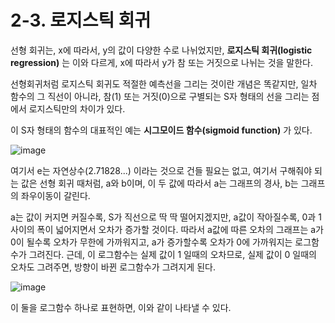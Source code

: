 # 2-3. 로지스틱 회귀

선형 회귀는, x에 따라서, y의 값이 다양한 수로 나뉘었지만, **로지스틱 회귀(logistic regression)** 는 이와 다르게, x에 따라서 y가 참 또는 거짓으로 나뉘는 것을 말한다.

선형회귀처럼 로지스틱 회귀도 적절한 예측선을 그리는 것이란 개념은 똑같지만, 일차 함수의 그 직선이 아니라, 참(1) 또는 거짓(0)으로 구별되는 S자 형태의 선을 그리는 점에서 로지스틱만의 차이가 있다.

이 S자 형태의 함수의 대표적인 예는 **시그모이드 함수(sigmoid function)** 가 있다.

![image](https://user-images.githubusercontent.com/48408417/86512637-c32d5800-be3e-11ea-85ee-fee42bbdea70.png)

여기서 e는 자연상수(2.71828...) 이라는 것으로 건들 필요는 없고, 여기서 구해줘야 되는 값은 선형 회귀 때처럼, a와 b이며, 이 두 값에 따라서 a는 그래프의 경사, b는 그래프의 좌우이동이 갈린다.

a는 값이 커지면 커질수록, S가 직선으로 딱 딱 떨어지겠지만, a값이 작아질수록, 0과 1사이의 폭이 넓어지면서 오차가 증가할 것이다. 따라서 a값에 따른 오차의 그래프는 a가 0이 될수록 오차가 무한에 가까워지고, a가 증가할수록 오차가 0에 가까워지는 로그함수가 그려진다.
근데, 이 로그함수는 실제 값이 1 일때의 오차므로, 실제 값이 0 일때의 오차도 그려주면, 방향이 바뀐 로그함수가 그려지게 된다.

![image](https://user-images.githubusercontent.com/48408417/86512641-d2140a80-be3e-11ea-8876-07a2fcf4c6ca.png)

이 둘을 로그함수 하나로 표현하면, 
이와 같이 나타낼 수 있다.
